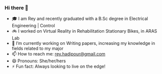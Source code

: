 ### Hi there 👋

- 🎓 I am Rey and recently graduated with a B.Sc degree in Electrical Engineering | Control
- 🚲 I worked on Virtual Reality in Rehabilitation Stationary Bikes, in ARAS Lab
- 🔭 I’m currently working on Writing papers, increasing my knowledge in fields related to my major
- 📫 How to reach me: rey.hadipour@gmail.com
- 😄 Pronouns: She/her/hers
- ⚡ Fun fact: Always looking to live on the edge!
